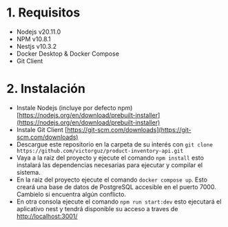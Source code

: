 # 1. Requisitos
 - Nodejs v20.11.0
 - NPM v10.8.1
 - Nestjs v10.3.2
 - Docker Desktop & Docker Compose
 - Git Client
# 2. Instalación
 - Instale Nodejs (incluye por defecto npm) [https://nodejs.org/en/download/prebuilt-installer](https://nodejs.org/en/download/prebuilt-installer)
 - Instale Git Client [https://git-scm.com/downloads](https://git-scm.com/downloads)
 - Descargue este repositorio en la carpeta de su interés con ```git clone https://github.com/victorguz/product-inventory-api.git```
 - Vaya a la raiz del proyecto y ejecute el comando ```npm install``` esto instalará las dependencias necesarias para ejecutar y compilar el sistema.
 - En la raiz del proyecto ejecute el comando ```docker compose up```. Esto creará una base de datos de PostgreSQL accesible en el puerto 7000. Cambielo si encuentra algún conflicto.
 - En otra consola ejecute el comando ```npm run start:dev``` esto ejecutará el aplicativo nest y tendrá disponible su acceso a traves de [http://localhost:3001/](http://localhost:3001/)

